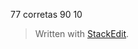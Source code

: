 
77 corretas
90 10

> Written with [StackEdit](https://stackedit.io/).
<!--stackedit_data:
eyJoaXN0b3J5IjpbMjA3MTczNjA1OV19
-->